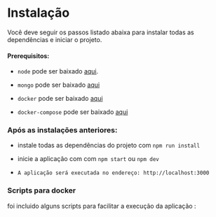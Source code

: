
# Instalação ##

  

Você deve seguir os passos listado abaixa para instalar todas as dependências e iniciar o projeto.

  

#### Prerequisitos:

* `node` pode ser baixado [aqui](https://nodejs.org/en/download/).

* `mongo` pode ser baixado [aqui](https://www.mongodb.com/what-is-mongodb)

* `docker` pode ser baixado [aqui](https://docs.docker.com/)
* `docker-compose` pode ser baixado [aqui](https://docs.docker.com/compose/install/)


  

### Após as instalações anteriores:

* instale todas as dependências do projeto com  `npm run install`

* inicie a aplicação com com `npm start` ou `npm dev`

* `A aplicação será executada no endereço: http://localhost:3000`


### Scripts para docker ###

foi incluido alguns scripts para facilitar a execução da aplicação :
